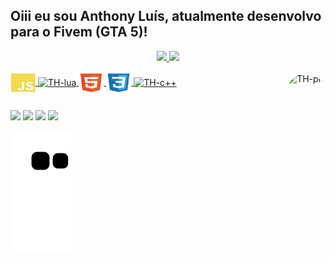 ## Oiii eu sou Anthony Luís, atualmente desenvolvo para o Fivem (GTA 5)!
<div align="center">
  <a href="https://github.com/anthonyil">
  <img height="180em" src="https://github-readme-stats.vercel.app/api?username=anthonyil&show_icons=true&theme=dracula&include_all_commits=true&count_private=true"/>
  <img height="100em" src="https://github-readme-stats.vercel.app/api/top-langs/?username=anthonyil&layout=compact&langs_count=7&theme=dracula"/>
</div>
<div style="display: inline_block"><br>
  <img align="center" alt="TH-Js" height="30" width="40" src="https://raw.githubusercontent.com/devicons/devicon/master/icons/javascript/javascript-plain.svg">
  <img align="center" alt="TH-lua" height="30" width="40" src="https://raw.githubusercontent.com/librariesio/pictogram/master/vendor/assets/images/lua/lua.png">
  <img align="center" alt="TH-HTML" height="30" width="40" src="https://raw.githubusercontent.com/devicons/devicon/master/icons/html5/html5-original.svg">
  <img align="center" alt="TH-CSS" height="30" width="40" src="https://raw.githubusercontent.com/devicons/devicon/master/icons/css3/css3-original.svg">
  <img align="center" alt="TH-c++" height="30" width="40" src="https://raw.githubusercontent.com/isocpp/logos/64ef037049f87ac74875dbe72695e59118b52186/cpp_logo.svg">
  <img align="right" alt="TH-pic" height="150" style="border-radius:60px;" src="https://i.imgur.com/jkZM3Hy.png">
</div>
  
  ##
 
<div> 
  <a href="https://instagram.com/anthonytvsw" target="_blank"><img src="https://img.shields.io/badge/-Instagram-%23E4405F?style=for-the-badge&logo=instagram&logoColor=white" target="_blank"></a>
 	<a href="https://www.twitch.tv/anthonytvsw" target="_blank"><img src="https://img.shields.io/badge/Twitch-9146FF?style=for-the-badge&logo=twitch&logoColor=white" target="_blank"></a>
 <a href="https://discord.gg/fV4mVuj76W" target="_blank"><img src="https://img.shields.io/badge/Discord-7289DA?style=for-the-badge&logo=discord&logoColor=white" target="_blank"></a> 
  <a href = "mailto:videosanthony193@gmail.com"><img src="https://img.shields.io/badge/-Gmail-%23333?style=for-the-badge&logo=gmail&logoColor=white" target="_blank"></a> 

  
  ![Snake animation](https://github.com/rafaballerini/rafaballerini/blob/output/github-contribution-grid-snake.svg)
 
</div>
